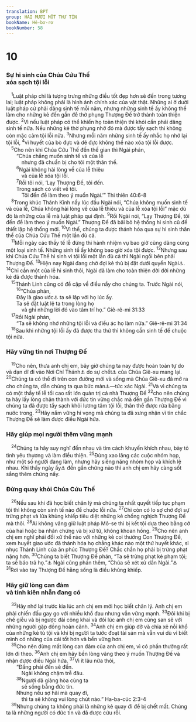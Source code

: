 ```yaml
---
translation: BPT
group: HAI MƯƠI MỐT THƯ TÍN
bookName: Hê-bơ-rơ 
bookNumber: 58
---
```


<div class="title"><h1>10</h1><h3>Sự hi sinh của Chúa Cứu Thế<br/>xóa sạch tội lỗi</h3></div>
<span class="verse he_10_1"> <sup>1</sup>Luật pháp chỉ là tượng trưng những điều tốt đẹp hơn sẽ đến trong tương lai; luật pháp không phải là hình ảnh chính xác của vật thật. Những ai ở dưới luật pháp cứ phải dâng sinh tế mỗi năm, nhưng những sinh tế ấy không thể làm cho những kẻ đến gần để thờ phụng Thượng Đế trở thành toàn thiện được.</span>
<span class="verse he_10_2"><sup>2</sup>Vì nếu luật pháp có thể khiến họ toàn thiện thì khỏi cần phải dâng sinh tế nữa. Nếu những kẻ thờ phụng nhờ đó mà được tẩy sạch thì không còn mặc cảm tội lỗi nữa.</span>
<span class="verse he_10_3"><sup>3</sup>Nhưng mỗi năm những sinh tế ấy nhắc họ nhớ lại tội lỗi,</span>
<span class="verse he_10_4"><sup>4</sup>vì huyết của bò đực và dê đực không thể nào xóa tội lỗi được.<br/></span>
<span class="verse he_10_5"> <sup>5</sup>Cho nên khi Chúa Cứu Thế đến thế gian thì Ngài phán,<br/>  “Chúa chẳng muốn sinh tế và của lễ<br/>   nhưng đã chuẩn bị cho tôi một thân thể.<br/></span>
<span class="verse he_10_6">  <sup>6</sup>Ngài không hài lòng về của lễ thiêu<br/>   và của lễ xóa tội lỗi.<br/></span>
<span class="verse he_10_7">  <sup>7</sup>Rồi tôi nói, ‘Lạy Thượng Đế, tôi đến.<br/>  Trong sách có viết về tôi.<br/>   Tôi đến để làm theo ý muốn Ngài.’” Thi thiên 40:6-8<br/></span>
<span class="verse he_10_8"> <sup>8</sup>Trong khúc Thánh Kinh nầy lúc đầu Ngài nói, “Chúa không muốn sinh tế và của lễ, Chúa không hài lòng về của lễ thiêu và của lễ xóa tội lỗi” mặc dù đó là những của lễ mà luật pháp qui định.</span>
<span class="verse he_10_9"><sup>9</sup>Rồi Ngài nói, “Lạy Thượng Đế, tôi đến để làm theo ý muốn Ngài.” Thượng Đế đã bãi bỏ hệ thống hi sinh cũ để thiết lập hệ thống mới.</span>
<span class="verse he_10_10"><sup>10</sup>Vì thế, chúng ta được thánh hóa qua sự hi sinh thân thể của Chúa Cứu Thế một lần đủ cả.<br/></span>
<span class="verse he_10_11"> <sup>11</sup>Mỗi ngày các thầy tế lễ đứng thi hành nhiệm vụ bao giờ cũng dâng cùng một loại sinh tế. Những sinh tế ấy không bao giờ xóa tội được.</span>
<span class="verse he_10_12"><sup>12</sup>Nhưng sau khi Chúa Cứu Thế hi sinh vì tội lỗi một lần đủ cả thì Ngài ngồi bên phải Thượng Đế.</span>
<span class="verse he_10_13"><sup>13</sup>Hiện nay Ngài đang chờ đợi kẻ thù bị đặt dưới quyền Ngài<a data-toggle="tooltip" data-placement="bottom" title="Nguyên văn, “làm bệ chân Ngài.”">⚓</a>.</span>
<span class="verse he_10_14"><sup>14</sup>Chỉ cần một của lễ hi sinh thôi, Ngài đã làm cho toàn thiện đời đời những kẻ đã được thánh hóa.<br/></span>
<span class="verse he_10_15"> <sup>15</sup>Thánh Linh cũng có đề cập về điều nầy cho chúng ta. Trước Ngài nói,<br/></span>
<span class="verse he_10_16">  <sup>16</sup>“Chúa phán,<br/>  Đây là giao ước<a data-toggle="tooltip" data-placement="bottom" title="Giao ước mới và tốt hơn và Thượng Đế ban cho dân sự Ngài qua Chúa Giê-xu. Xem Bảng Giải Thích Từ Ngữ.">⚓</a> ta sẽ lập với họ lúc ấy.<br/>  Ta sẽ đặt luật lệ ta trong lòng họ<br/>   và ghi những lời đó vào tâm trí họ.” Giê-rê-mi 31:33<br/></span>
<span class="verse he_10_17"> <sup>17</sup>Rồi Ngài phán,<br/>  “Ta sẽ không nhớ những tội lỗi và điều ác họ làm nữa.” Giê-rê-mi 31:34<br/></span>
<span class="verse he_10_18"> <sup>18</sup>Sau khi những tội lỗi ấy đã được tha thứ thì không cần sinh tế để chuộc tội nữa.<br/></span>
<div class="title"><h3>Hãy vững tin nơi Thượng Đế</h3></div>
<span class="verse he_10_19"> <sup>19</sup>Cho nên, thưa anh chị em, bây giờ chúng ta nay được hoàn toàn tự do và dạn dĩ đi vào Nơi Chí Thánh<a data-toggle="tooltip" data-placement="bottom" title="Nguyên văn, “chỗ cực thánh,” một nơi thiêng liêng nơi Thượng Đế ngự và được thờ kính.">⚓</a> do sự chết<a data-toggle="tooltip" data-placement="bottom" title="Nguyên văn, “huyết.”">⚓</a> của Chúa Giê-xu mang lại.</span>
<span class="verse he_10_20"><sup>20</sup>Chúng ta có thể đi trên con đường mới và sống mà Chúa Giê-xu đã mở ra cho chúng ta, dẫn chúng ta qua bức màn<a data-toggle="tooltip" data-placement="bottom" title="Bức màn thiêng liêng được thể hiện qua bức màn thật phân cách nơi thánh bên trong (nơi Thượng Đế hiện diện) và các phần các của Lều Thánh và của đền thờ tại Giê-ru-sa-lem. Xem “bức màn” trong Bảng Giải Thích Từ Ngữ.">⚓</a>—tức xác Ngài.</span>
<span class="verse he_10_21"><sup>21</sup>Và vì chúng ta có một thầy tế lễ tối cao rất lớn quản trị cả nhà Thượng Đế</span>
<span class="verse he_10_22"><sup>22</sup>cho nên chúng ta hãy lấy lòng chân thành với đức tin vững chắc mà đến gần Thượng Đế vì chúng ta đã được tẩy sạch khỏi lương tâm tội lỗi, thân thể được rửa bằng nước trong.</span>
<span class="verse he_10_23"><sup>23</sup>Hãy nắm vững hi vọng mà chúng ta đã xưng nhận vì tin chắc Thượng Đế sẽ làm được điều Ngài hứa.<br/></span>
<div class="title"><h3>Hãy giúp mọi người thêm vững mạnh</h3></div>
<span class="verse he_10_24"> <sup>24</sup>Chúng ta hãy suy nghĩ đến nhau và tìm cách khuyến khích nhau, bày tỏ tình yêu thương và làm điều thiện.</span>
<span class="verse he_10_25"><sup>25</sup>Đừng xao lãng các cuộc nhóm họp, như một số người đang làm, nhưng hãy siêng năng nhóm họp và khích lệ nhau. Khi thấy ngày ấy<a data-toggle="tooltip" data-placement="bottom" title="Có thể là ngày Chúa Cứu Thế trở lại để xét xử mọi người và đem dân sự Ngài về ở với Ngài.">⚓</a> đến gần chừng nào thì anh chị em hãy càng sốt sắng thêm chừng nấy.<br/></span>
<div class="title"><h3>Đừng quay khỏi Chúa Cứu Thế</h3></div>
<span class="verse he_10_26"> <sup>26</sup>Nếu sau khi đã học biết chân lý mà chúng ta nhất quyết tiếp tục phạm tội thì không còn sinh tế nào để chuộc lỗi nữa.</span>
<span class="verse he_10_27"><sup>27</sup>Chỉ còn có lo sợ chờ đợi sự trừng phạt và lửa khủng khiếp tiêu diệt những kẻ chống nghịch Thượng Đế mà thôi.</span>
<span class="verse he_10_28"><sup>28</sup>Ai không vâng giữ luật pháp Mô-se thì bị kết tội dựa theo bằng cớ của hai hoặc ba nhân chứng và bị xử tử, không khoan hồng.</span>
<span class="verse he_10_29"><sup>29</sup>Cho nên anh chị em nghĩ phải đối xử thế nào với những kẻ coi thường Con Thượng Đế, xem huyết giao ước đã thánh hóa họ chẳng khác nào một thứ huyết khác, sỉ nhục Thánh Linh của ân phúc Thượng Đế? Chắc chắn họ phải bị trừng phạt nặng hơn.</span>
<span class="verse he_10_30"><sup>30</sup>Chúng ta biết Thượng Đế phán, “Ta sẽ trừng phạt kẻ phạm tội; ta sẽ báo trả họ.”<a data-toggle="tooltip" data-placement="bottom" title="Phục 32:35.">⚓</a> Ngài cũng phán thêm, “Chúa sẽ xét xử dân Ngài.”<a data-toggle="tooltip" data-placement="bottom" title="Phục 32:36.">⚓</a></span>
<span class="verse he_10_31"><sup>31</sup>Rơi vào tay Thượng Đế hằng sống là điều khủng khiếp.<br/></span>
<div class="title"><h3>Hãy giữ lòng can đảm<br/>và tính kiên nhẫn đang có</h3></div>
<span class="verse he_10_32"> <sup>32</sup>Hãy nhớ lại trước kia lúc anh chị em mới học biết chân lý. Anh chị em phải chiến đấu gay go với nhiều khổ đau nhưng vẫn vững mạnh.</span>
<span class="verse he_10_33"><sup>33</sup>Đôi khi bị chế giễu và bị ngược đãi công khai và đôi lúc anh chị em cùng san sẻ với những người gặp đồng hoàn cảnh.</span>
<span class="verse he_10_34"><sup>34</sup>Anh chị em giúp đỡ và chia xẻ nỗi khổ của những kẻ tù tội và khi bị người ta tước đoạt tài sản mà vẫn vui dù vì biết mình có những của cải tốt hơn và bền vững hơn.<br/></span>
<span class="verse he_10_35"> <sup>35</sup>Cho nên đừng mất lòng can đảm của anh chị em, vì có phần thưởng rất lớn đi theo.</span>
<span class="verse he_10_36"><sup>36</sup>Anh chị em hãy bền lòng vâng theo ý muốn Thượng Đế và nhận được điều Ngài hứa.</span>
<span class="verse he_10_37"><sup>37</sup>Vì ít lâu nữa thôi,<br/>  “Đấng phải đến sẽ đến.<br/>   Ngài không chậm trễ đâu.<br/></span>
<span class="verse he_10_38">  <sup>38</sup>Người đã giảng hòa cùng ta<br/>   sẽ sống bằng đức tin.<br/>  Nhưng nếu sợ hãi mà quay đi,<br/>   thì ta sẽ không vui lòng chút nào.” Ha-ba-cúc 2:3-4<br/></span>
<span class="verse he_10_39"> <sup>39</sup>Nhưng chúng ta không phải là những kẻ quay đi để bị chết mất. Chúng ta là những người có đức tin và đã được cứu rỗi.<br/></span>
